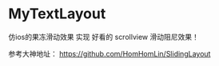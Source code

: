 # MyTextLayout
仿ios的果冻滑动效果
实现 好看的 scrollview 滑动阻尼效果！

参考大神地址： https://github.com/HomHomLin/SlidingLayout
